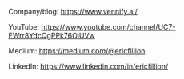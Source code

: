 Company/blog: https://www.vennify.ai/

YouTube: https://www.youtube.com/channel/UC7-EWrr8YdcQgPPk76OiUVw

Medium: https://medium.com/@ericfillion

LinkedIn: https://www.linkedin.com/in/ericfillion/
